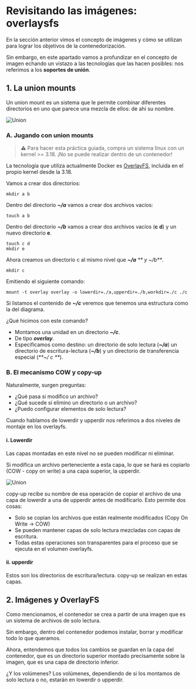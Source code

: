 # Revisitando las imágenes: overlaysfs

En la sección anterior vimos el concepto de imágenes y cómo se utilizan para lograr los objetivos de la contenedorización.

Sin embargo, en este apartado vamos a profundizar en el concepto de imagen echando un vistazo a las tecnologías que las hacen posibles: nos referimos a los **soportes de unión**.

## 1. La union mounts
Un union mount es un sistema que le permite combinar diferentes directorios en uno que parece una mezcla de ellos: de ahí su nombre.

![Union](./../_media/01_creacion_de_imaxes/union_1.png)

### A. Jugando con union mounts

> ⚠️ Para hacer esta práctica guiada, compra un sistema linux con un kernel >= 3.18. ¡No se puede realizar dentro de un contenedor!

La tecnología que utiliza actualmente Docker es [OverlayFS](https://en.wikipedia.org/wiki/OverlayFS), incluida en el propio kernel desde la 3.18.

Vamos a crear dos directorios:

```shell
mkdir a b
```

Dentro del directorio _**~/a**_ vamos a crear dos archivos vacíos:

```shell
touch a b
```

Dentro del directorio _**~/b**_ vamos a crear dos archivos vacíos (**c** **d**) y un nuevo directorio **e**.

```shell
touch c d
mkdir e
```

Ahora creamos un directorio c al mismo nivel que _**~/a**_ _** y ~/b**_.

```shell
mkdir c
``` 

Emitiendo el siguiente comando:

```shell
mount -t overlay overlay -o lowerdir=./a,upperdir=./b,workdir=./c ./c
```

Si listamos el contenido de _**~/c**_ veremos que tenemos una estructura como la del diagrama.

¿Qué hicimos con este comando?

- Montamos una unidad en un directorio _**~/c**_.
- De tipo _**overlay**_.
- Especificamos como destino: un directorio de solo lectura (_**~/a**_) un directorio de escritura-lectura (_**~/b**_) y un directorio de transferencia especial (_**~/ c **_).

### B. El mecanismo COW y copy-up

Naturalmente, surgen preguntas:

- ¿Qué pasa si modifico un archivo?
- ¿Qué sucede si elimino un directorio o un archivo?
- ¿Puedo configurar elementos de solo lectura?

Cuando hablamos de lowerdir y upperdir nos referimos a dos niveles de montaje en los overlayfs.

#### i. Lowerdir

Las capas montadas en este nivel no se pueden modificar ni eliminar.

Si modifica un archivo perteneciente a esta capa, lo que se hará es copiarlo (COW - copy on write) a una capa superior, la upperdir.

![Union](./../_media/01_creacion_de_imaxes/union_3.png)

copy-up recibe su nombre de esa operación de copiar el archivo de una capa de lowerdir a una de upperdir antes de modificarlo. Esto permite dos cosas:

- Solo se copian los archivos que están realmente modificados (Copy On Write -> COW)
- Se pueden mantener capas de solo lectura mezcladas con capas de escritura.
- Todas estas operaciones son transparentes para el proceso que se ejecuta en el volumen overlayfs.

#### ii. upperdir

Estos son los directorios de escritura/lectura. copy-up se realizan en estas capas.

## 2. Imágenes y OverlayFS

Como mencionamos, el contenedor se crea a partir de una imagen que es un sistema de archivos de solo lectura.

Sin embargo, dentro del contenedor podemos instalar, borrar y modificar todo lo que queramos.

Ahora, entendemos que todos los cambios se guardan en la capa del contenedor, que es un directorio superior montado precisamente sobre la imagen, que es una capa de directorio inferior.

¿Y los volúmenes? Los volúmenes, dependiendo de si los montamos de solo lectura o no, estarán en lowerdir o upperdir.
